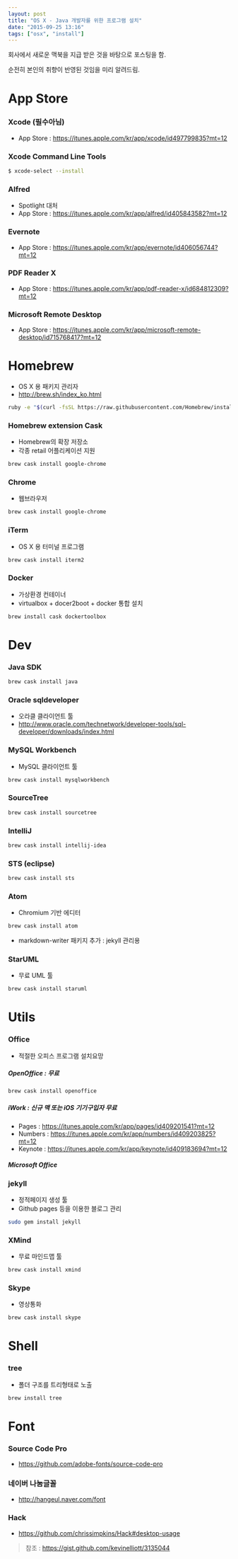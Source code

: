 ```yaml
---
layout: post
title: "OS X - Java 개발자를 위한 프로그램 설치"
date: "2015-09-25 13:16"
tags: ["osx", "install"]
---
```


회사에서 새로운 맥북을 지급 받은 것을 바탕으로 포스팅을 함.

순전히 본인의 취향이 반영된 것임을 미리 알려드림.

# App Store

### Xcode (필수아님)
- App Store : https://itunes.apple.com/kr/app/xcode/id497799835?mt=12

### Xcode Command Line Tools
```bash
$ xcode-select --install
```

### Alfred
- Spotlight 대처
- App Store : https://itunes.apple.com/kr/app/alfred/id405843582?mt=12

### Evernote
- App Store : https://itunes.apple.com/kr/app/evernote/id406056744?mt=12

### PDF Reader X
- App Store : https://itunes.apple.com/kr/app/pdf-reader-x/id684812309?mt=12

### Microsoft Remote Desktop
- App Store : https://itunes.apple.com/kr/app/microsoft-remote-desktop/id715768417?mt=12

# Homebrew
- OS X 용 패키지 관리자
- http://brew.sh/index_ko.html

```bash
ruby -e "$(curl -fsSL https://raw.githubusercontent.com/Homebrew/install/master/install)"
```

### Homebrew extension Cask
- Homebrew의 확장 저장소
- 각종 retail 어플리케이션 지원

```bash
brew cask install google-chrome
```

### Chrome
- 웹브라우저

```bash
brew cask install google-chrome
```

### iTerm
- OS X 용 터미널 프로그램

```bash
brew cask install iterm2
```

### Docker
- 가상환경 컨테이너
- virtualbox + docer2boot + docker 통합 설치

```bash
brew install cask dockertoolbox
```

# Dev

### Java SDK
```bash
brew cask install java
```

### Oracle sqldeveloper
- 오라클 클라이언트 툴
- http://www.oracle.com/technetwork/developer-tools/sql-developer/downloads/index.html

### MySQL Workbench
- MySQL 클라이언트 툴

```bash
brew cask install mysqlworkbench
```

### SourceTree

```bash
brew cask install sourcetree
```

### IntelliJ

```bash
brew cask install intellij-idea
```

### STS (eclipse)

```bash
brew cask install sts
```

### Atom
- Chromium 기반 에디터

```bash
brew cask install atom
```

- markdown-writer 패키지 추가 : jekyll 관리용

### StarUML
- 무료 UML 툴

```bash
brew cask install staruml
```

# Utils

### Office
- 적절한 오피스 프로그램 설치요망

##### OpenOffice : 무료
```bash
brew cask install openoffice
```

##### iWork : 신규 맥 또는 iOS 기기구입자 **무료**
- Pages : https://itunes.apple.com/kr/app/pages/id409201541?mt=12
- Numbers : https://itunes.apple.com/kr/app/numbers/id409203825?mt=12
- Keynote : https://itunes.apple.com/kr/app/keynote/id409183694?mt=12

##### Microsoft Office

### jekyll
- 정적페이지 생성 툴
- Github pages 등을 이용한 블로그 관리

```bash
sudo gem install jekyll
```

### XMind
- 무료 마인드맵 툴

```bash
brew cask install xmind
```

### Skype
- 영상통화

```bash
brew cask install skype
```
# Shell

### tree
- 폴더 구조를 트리형태로 노출

```bash
brew install tree
```

# Font

### Source Code Pro
- https://github.com/adobe-fonts/source-code-pro

### 네이버 나눔글꼴
- http://hangeul.naver.com/font

### Hack
- https://github.com/chrissimpkins/Hack#desktop-usage


> 참조 : https://gist.github.com/kevinelliott/3135044
